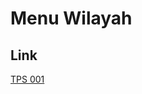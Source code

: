 # Menu Wilayah

## Link

[TPS 001](https://github.com/gigit-pemilu/pemilu-2024-92-papua-barat/tree/main/pilpres/hitung-suara/sub/92-papua-barat/sub/03-fak-fak/sub/08-kramongmongga/sub/2017-tentreda/sub/001-tps)

